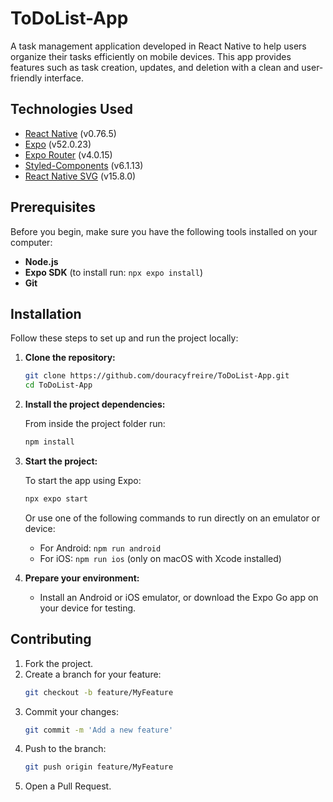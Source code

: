 # ToDoList-App

A task management application developed in React Native to help users organize their tasks efficiently on mobile devices. This app provides features such as task creation, updates, and deletion with a clean and user-friendly interface.

## Technologies Used

- [React Native](https://reactnative.dev) (v0.76.5)
- [Expo](https://expo.dev) (v52.0.23)
- [Expo Router](https://expo.github.io/router/docs) (v4.0.15)
- [Styled-Components](https://styled-components.com) (v6.1.13)
- [React Native SVG](https://github.com/react-native-svg/react-native-svg) (v15.8.0)

## Prerequisites

Before you begin, make sure you have the following tools installed on your computer:

- **Node.js**
- **Expo SDK** (to install run: `npx expo install`)
- **Git**

## Installation

Follow these steps to set up and run the project locally:

1. **Clone the repository:**

   ```bash
   git clone https://github.com/douracyfreire/ToDoList-App.git
   cd ToDoList-App
   ```

2. **Install the project dependencies:**

   From inside the project folder run:

   ```bash
   npm install
   ```

3. **Start the project:**

   To start the app using Expo:

   ```bash
   npx expo start
   ```

   Or use one of the following commands to run directly on an emulator or device:

   - For Android: `npm run android`
   - For iOS: `npm run ios` (only on macOS with Xcode installed)

4. **Prepare your environment:**
   - Install an Android or iOS emulator, or download the Expo Go app on your device for testing.

## Contributing

1. Fork the project.
2. Create a branch for your feature:
   ```bash
   git checkout -b feature/MyFeature
   ```
3. Commit your changes:
   ```bash
   git commit -m 'Add a new feature'
   ```
4. Push to the branch:
   ```bash
   git push origin feature/MyFeature
   ```
5. Open a Pull Request.